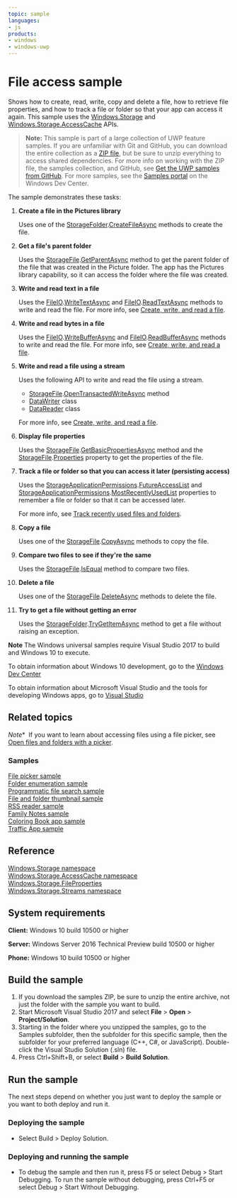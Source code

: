 ```yaml
---
topic: sample
languages:
- js
products:
- windows
- windows-uwp
---
```


# File access sample

Shows how to create, read, write, copy and delete a file, how to retrieve file properties, and how 
to track a file or folder so that your app can access it again. 
This sample uses the [Windows.Storage](http://msdn.microsoft.com/library/windows/apps/br227346) and 
[Windows.Storage.AccessCache](http://msdn.microsoft.com/library/windows/apps/br207498) APIs.

> **Note:** This sample is part of a large collection of UWP feature samples. 
> If you are unfamiliar with Git and GitHub, you can download the entire collection as a 
> [ZIP file](https://github.com/Microsoft/Windows-universal-samples/archive/master.zip), but be 
> sure to unzip everything to access shared dependencies. For more info on working with the ZIP file, 
> the samples collection, and GitHub, see [Get the UWP samples from GitHub](https://aka.ms/ovu2uq). 
> For more samples, see the [Samples portal](https://aka.ms/winsamples) on the Windows Dev Center. 

The sample demonstrates these tasks:

1.  **Create a file in the Pictures library**

    Uses one of the [StorageFolder](http://msdn.microsoft.com/library/windows/apps/br227230).[CreateFileAsync](http://msdn.microsoft.com/library/windows/apps/br227249) methods to create the file.

2.  **Get a file's parent folder**

    Uses the [StorageFile](http://msdn.microsoft.com/library/windows/apps/br227171).[GetParentAsync](http://msdn.microsoft.com/library/windows/apps/dn298477) method to get the parent folder of the file that was created in the Picture folder. The app has the Pictures library capability, so it can access the folder where the file was created.

3.  **Write and read text in a file**

    Uses the [FileIO](http://msdn.microsoft.com/library/windows/apps/hh701440).[WriteTextAsync](http://msdn.microsoft.com/library/windows/apps/hh701505) and [FileIO](http://msdn.microsoft.com/library/windows/apps/hh701440).[ReadTextAsync](http://msdn.microsoft.com/library/windows/apps/hh701482) methods to write and read the file. For more info, see [Create, write, and read a file](https://msdn.microsoft.com/library/windows/apps/mt185401).

4.  **Write and read bytes in a file**

    Uses the [FileIO](http://msdn.microsoft.com/library/windows/apps/hh701440).[WriteBufferAsync](http://msdn.microsoft.com/library/windows/apps/hh701490) and [FileIO](http://msdn.microsoft.com/library/windows/apps/hh701440).[ReadBufferAsync](http://msdn.microsoft.com/library/windows/apps/hh701468) methods to write and read the file. For more info, see [Create, write, and read a file](https://msdn.microsoft.com/library/windows/apps/mt185401).

5.  **Write and read a file using a stream**

    Uses the following API to write and read the file using a stream.

    -   [StorageFile](http://msdn.microsoft.com/library/windows/apps/br227171).[OpenTransactedWriteAsync](http://msdn.microsoft.com/library/windows/apps/hh996766) method
    -   [DataWriter](http://msdn.microsoft.com/library/windows/apps/br208154) class
    -   [DataReader](http://msdn.microsoft.com/library/windows/apps/br208119) class

    For more info, see [Create, write, and read a file](https://msdn.microsoft.com/library/windows/apps/mt185401).

6.  **Display file properties**

    Uses the [StorageFile](http://msdn.microsoft.com/library/windows/apps/br227171).[GetBasicPropertiesAsync](http://msdn.microsoft.com/library/windows/apps/hh701737) method and the [StorageFile](http://msdn.microsoft.com/library/windows/apps/br227171).[Properties](http://msdn.microsoft.com/library/windows/apps/br227225) property to get the properties of the file.

7.  **Track a file or folder so that you can access it later (persisting access)**

    Uses the [StorageApplicationPermissions](http://msdn.microsoft.com/library/windows/apps/br207456).[FutureAccessList](http://msdn.microsoft.com/library/windows/apps/br207457) and [StorageApplicationPermissions](http://msdn.microsoft.com/library/windows/apps/br207456).[MostRecentlyUsedList](http://msdn.microsoft.com/library/windows/apps/br207458) properties to remember a file or folder so that it can be accessed later.

    For more info, see [Track recently used files and folders](https://msdn.microsoft.com/library/windows/apps/mt186452).

8.  **Copy a file**

    Uses one of the [StorageFile](http://msdn.microsoft.com/library/windows/apps/br227171).[CopyAsync](http://msdn.microsoft.com/library/windows/apps/br227190) methods to copy the file.

9.  **Compare two files to see if they're the same**

    Uses the [StorageFile](http://msdn.microsoft.com/library/windows/apps/br227171).[IsEqual](http://msdn.microsoft.com/library/windows/apps/dn298484) method to compare two files.

10. **Delete a file**

    Uses one of the [StorageFile](http://msdn.microsoft.com/library/windows/apps/br227171).[DeleteAsync](http://msdn.microsoft.com/library/windows/apps/br227199) methods to delete the file.

11. **Try to get a file without getting an error**

    Uses the [StorageFolder](http://msdn.microsoft.com/library/windows/apps/br227230).[TryGetItemAsync](http://msdn.microsoft.com/library/windows/apps/dn251721) method to get a file without raising an exception.

**Note** The Windows universal samples require Visual Studio 2017 to build and Windows 10 to execute.
 
To obtain information about Windows 10 development, go to the [Windows Dev Center](http://go.microsoft.com/fwlink/?LinkID=532421)

To obtain information about Microsoft Visual Studio and the tools for developing Windows apps, go to [Visual Studio](http://go.microsoft.com/fwlink/?LinkID=532422)

## Related topics

*Note**  If you want to learn about accessing files using a file picker, see [Open files and folders with a picker](https://msdn.microsoft.com/library/windows/apps/mt186456).

### Samples

[File picker sample](http://go.microsoft.com/fwlink/p/?linkid=231464)  
[Folder enumeration sample](http://go.microsoft.com/fwlink/p/?linkid=231512)  
[Programmatic file search sample](http://go.microsoft.com/fwlink/p/?linkid=231532)  
[File and folder thumbnail sample](http://go.microsoft.com/fwlink/p/?linkid=231522)  
[RSS reader sample](https://github.com/Microsoft/Windows-appsample-rssreader)  
[Family Notes sample](https://github.com/Microsoft/Windows-appsample-familynotes)  
[Coloring Book app sample](https://github.com/Microsoft/Windows-appsample-coloringbook)  
[Traffic App sample](https://github.com/microsoft/windows-appsample-trafficapp/)  

## Reference

[Windows.Storage namespace](http://msdn.microsoft.com/library/windows/apps/br227346)  
[Windows.Storage.AccessCache namespace](http://msdn.microsoft.com/library/windows/apps/br207498)  
[Windows.Storage.FileProperties](http://msdn.microsoft.com/library/windows/apps/br207831)  
[Windows.Storage.Streams namespace](http://msdn.microsoft.com/library/windows/apps/br241791)  

## System requirements

**Client:** Windows 10 build 10500 or higher

**Server:** Windows Server 2016 Technical Preview build 10500 or higher

**Phone:** Windows 10 build 10500 or higher

## Build the sample

1. If you download the samples ZIP, be sure to unzip the entire archive, not just the folder with the sample you want to build. 
2. Start Microsoft Visual Studio 2017 and select **File** \> **Open** \> **Project/Solution**.
3. Starting in the folder where you unzipped the samples, go to the Samples subfolder, then the subfolder for this specific sample, then the subfolder for your preferred language (C++, C#, or JavaScript). Double-click the Visual Studio Solution (.sln) file.
4. Press Ctrl+Shift+B, or select **Build** \> **Build Solution**.

## Run the sample

The next steps depend on whether you just want to deploy the sample or you want to both deploy and run it.

### Deploying the sample

- Select Build > Deploy Solution. 

### Deploying and running the sample

- To debug the sample and then run it, press F5 or select Debug >  Start Debugging. To run the sample without debugging, press Ctrl+F5 or select Debug > Start Without Debugging. 

